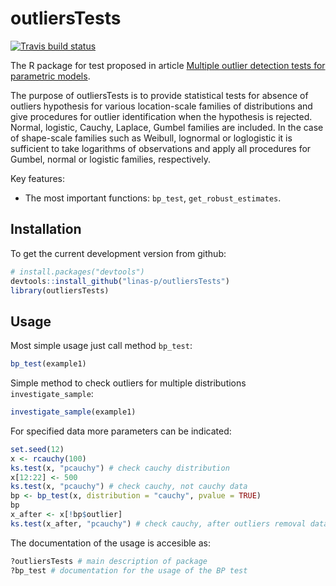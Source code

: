 # outliersTests

<!-- badges: start -->
[![Travis build status](https://travis-ci.org/linas-p/outliersTests.svg?branch=master)](https://travis-ci.org/linas-p/outliersTests)

<!-- badges: end -->

The R package for test proposed in article [Multiple outlier detection tests for parametric models](https://arxiv.org/abs/1910.10426).

The purpose of outliersTests is to provide statistical tests for absence of outliers hypothesis for various location-scale families of  distributions and give procedures for outlier identification when the hypothesis is rejected.  Normal, logistic, Cauchy, Laplace, Gumbel families are included. In the case of shape-scale families such as Weibull, lognormal or  loglogistic it is sufficient to take logarithms of observations and apply all procedures for Gumbel, normal or logistic families, respectively. 

Key features:

* The most important functions: `bp_test`, `get_robust_estimates`.



## Installation

To get the current development version from github:

```R
# install.packages("devtools")
devtools::install_github("linas-p/outliersTests")
library(outliersTests)
```




## Usage

Most simple usage just call method `bp_test`:

```R
bp_test(example1)
```

Simple method to check outliers for multiple distributions `investigate_sample`:

```R
investigate_sample(example1)
```



For specified data more parameters can be indicated:

```R
set.seed(12)
x <- rcauchy(100)
ks.test(x, "pcauchy") # check cauchy distribution
x[12:22] <- 500
ks.test(x, "pcauchy") # check cauchy, not cauchy data
bp <- bp_test(x, distribution = "cauchy", pvalue = TRUE)
bp
x_after <- x[!bp$outlier]
ks.test(x_after, "pcauchy") # check cauchy, after outliers removal data cauchy again
```

The documentation of the usage is accesible as:

```R
?outliersTests # main description of package
?bp_test # documentation for the usage of the BP test
```

